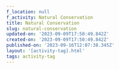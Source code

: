 ```yaml
---
f_location: null
f_activity: Natural Conservation
title: Natural Conservation
slug: natural-conservation
updated-on: '2023-09-09T17:50:49.842Z'
created-on: '2023-09-09T17:50:49.842Z'
published-on: '2023-09-16T12:07:38.345Z'
layout: '[activity-tag].html'
tags: activity-tag
---
```



